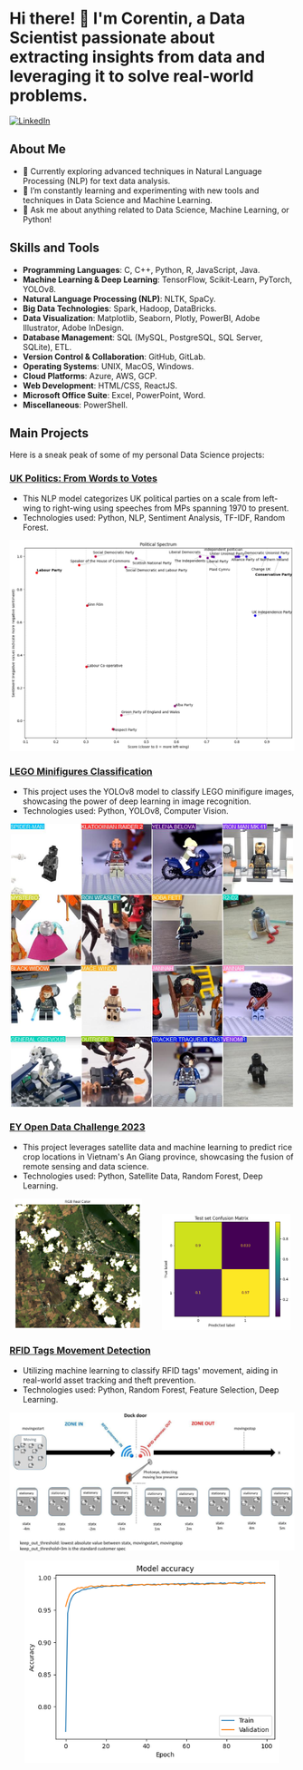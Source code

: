 # Hi there! 👋 I'm Corentin, a Data Scientist passionate about extracting insights from data and leveraging it to solve real-world problems.

[![LinkedIn](https://img.shields.io/badge/LinkedIn-Connect-blue)](https://www.linkedin.com/in/corentin-bouton/)

## About Me

- 🔭 Currently exploring advanced techniques in Natural Language Processing (NLP) for text data analysis.
- 🌱 I’m constantly learning and experimenting with new tools and techniques in Data Science and Machine Learning.
- 💬 Ask me about anything related to Data Science, Machine Learning, or Python!

## Skills and Tools

- **Programming Languages**: C, C++, Python, R, JavaScript, Java.
- **Machine Learning & Deep Learning**: TensorFlow, Scikit-Learn, PyTorch, YOLOv8.
- **Natural Language Processing (NLP)**: NLTK, SpaCy.
- **Big Data Technologies**: Spark, Hadoop, DataBricks.
- **Data Visualization**: Matplotlib, Seaborn, Plotly, PowerBI, Adobe Illustrator, Adobe InDesign.
- **Database Management**: SQL (MySQL, PostgreSQL, SQL Server, SQLite), ETL.
- **Version Control & Collaboration**: GitHub, GitLab.
- **Operating Systems**: UNIX, MacOS, Windows.
- **Cloud Platforms**: Azure, AWS, GCP.
- **Web Development**: HTML/CSS, ReactJS.
- **Microsoft Office Suite**: Excel, PowerPoint, Word.
- **Miscellaneous**: PowerShell.

## Main Projects

Here is a sneak peak of some of my personal Data Science projects:

### [UK Politics: From Words to Votes](https://github.com/corentinbouton/uk-politics)
- This NLP model categorizes UK political parties on a scale from left-wing to right-wing using speeches from MPs spanning 1970 to present.
- Technologies used: Python, NLP, Sentiment Analysis, TF-IDF, Random Forest.

<p align="center">
	<img src="https://raw.githubusercontent.com/corentinbouton/uk-politics/main/results/political_party_spectrum.png" alt="Political UK spectrum" style="width: 600px">
</p>

### [LEGO Minifigures Classification](https://github.com/corentinbouton/lego-minifigures)
- This project uses the YOLOv8 model to classify LEGO minifigure images, showcasing the power of deep learning in image recognition.
- Technologies used: Python, YOLOv8, Computer Vision.

<p align="center">
	<img src="https://raw.githubusercontent.com/corentinbouton/lego-minifigures/main/runs/classify/train/val_batch1_pred.jpg" alt="Predictions" style="width: 500px">
</p>

### [EY Open Data Challenge 2023](https://github.com/corentinbouton/EY-open-data-challenge-2023)
- This project leverages satellite data and machine learning to predict rice crop locations in Vietnam's An Giang province, showcasing the fusion of remote sensing and data science.
- Technologies used: Python, Satellite Data, Random Forest, Deep Learning.

<p align="center">
  <img alt="Sample input satellite image" src="https://raw.githubusercontent.com/corentinbouton/EY-open-data-challenge-2023/main/docs/sample_input_picture.png" width="45%">
&nbsp; &nbsp; &nbsp; &nbsp;
  <img alt="Test Confusion Matrix" src="https://raw.githubusercontent.com/corentinbouton/EY-open-data-challenge-2023/main/results/NN_confusion_matrix_test.png" width="45%">
</p>

### [RFID Tags Movement Detection](https://github.com/corentinbouton/RFID-tags-detection)
- Utilizing machine learning to classify RFID tags' movement, aiding in real-world asset tracking and theft prevention.
- Technologies used: Python, Random Forest, Feature Selection, Deep Learning.

<p align="center">
	<img src="https://raw.githubusercontent.com/corentinbouton/RFID-tags-detection/main/docs/experiment.png" alt="Experiment schema, data collection" style="width: 600px">
</p>

<p align="center">
	<img src="https://raw.githubusercontent.com/corentinbouton/RFID-tags-detection/main/results/accuracy_epochs.png" alt="Experiment schema, data collection" style="width: 450px">
</p>
